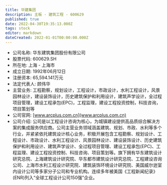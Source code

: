 ```yaml
---
title: 华建集团
description: 主板 - 建筑工程 - 600629
published: true
date: 2022-04-30T19:35:13.000Z
tags: stock
editor: markdown
dateCreated: 2022-01-01T00:00:00.000Z
---
```


- 公司名称: 华东建筑集团股份有限公司
- 股票代码: 600629.SH
- 所在地: 上海 - 上海市
- 成立日期: 1992年06月12日
- 注册资本: 65,594.141万元
- 法定代表人: 顾伟华
- 主营业务: 工程勘察，规划设计，工程设计，市政设计，水利工程设计，风景园林设计，建设装饰设计，历史建筑保护和利用设计，建筑声学设计，全过程项目管理，建设工程承包(EPC)，工程监理，建设工程投资控制，科技咨询，项目策划等
- 公司官网: [www.arcplus.com.cn](www.arcplus.com.cn)
- 公司介绍: 公司是以工程设计咨询为核心，为城镇建设提供高品质综合解决方案的集成服务供应商。公司主营业务领域涵盖建筑、规划、市政、水利等多个行业，并紧紧依托建筑设计核心业务，积极开展包含工程勘察、规划设计、工程设计、市政设计、水利工程设计、风景园林设计、建设装饰设计、历史建筑保护和利用设计、建筑声学设计、全过程项目管理、建设工程承包(EPC)、工程监理、建设工程投资控制、科技咨询、项目策划等。旗下拥有华东建筑设计研究总院、上海建筑设计研究院、华东都市建筑设计研究总院、工程建设咨询公司、上海市水利工程设计研究院、建筑装饰环境设计研究院、美国威尔逊室内设计公司等多家分子公司和专业机构。连续多年被美国《工程新闻纪录》(ENR)列入“全球工程设计公司150强”企业。


